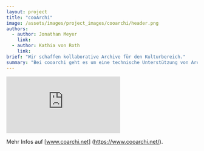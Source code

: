 ```yaml
---
layout: project
title: "cooArchi"
image: /assets/images/project_images/cooarchi/header.png
authors:
  - author: Jonathan Meyer
    link:
  - author: Kathia von Roth
    link:
brief: "Wir schaffen kollaborative Archive für den Kulturbereich."
summary: "Bei cooarchi geht es um eine technische Unterstützung von Archivpraxis “von unten”, also um Empowerment und Kollaboration."
---
```


<div class="iframe-container">
    <iframe src="https://www.youtube-nocookie.com/embed/9qZtgqVCRmE" frameborder="0" allow="accelerometer; autoplay; encrypted-media; gyroscope; picture-in-picture" allowfullscreen></iframe>
</div>

Mehr Infos auf [www.coarchi.net] (<https://www.cooarchi.net/>).
